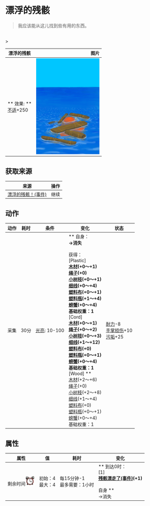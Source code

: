 # 漂浮的残骸  
> 我应该能从这儿找到些有用的东西。  
<br>  
>   
  
  漂浮的残骸  |   图片   
 ----  |  ----:   
 ** 效果: **<br>[不适](Discomfort.md)+250  |  <img decoding="async" src="Sprite/Floating Debris.png" href="a.md" style="max-width:300px;max-height:300px;">   
  
## 获取来源  
来源  |  操作  
----  |  ----  
[漂浮的残骸！(事件)](Event_Raft_FloatingDebris.md)  |  继续  
## 动作  
动作  |  耗时  |  条件  |  变化  |  状态  
----  |  ----  |  ----  |  ----  |  ----  
采集<br>  |  30分  |  [光亮](Light.md): 10-100  |  ** 自身：**<br>→消失<br><br>** 获得： **<br>** [Plastic]  **<br>  [木材](Wood.md)(+0～+1)<br>  [绳子](Rope.md)(+0)<br>  [小树枝](Sticks.md)(+0～+1)<br>  [细线](CordFiber.md)(+0～+4)<br>  [塑料布](PlasticSheet.md)(+0～+1)<br>  [塑料瓶](PlasticBottle.md)(+1～+4)<br>  [螃蟹](Crab.md)(+0～+4)<br>基础权重：1<br>** [Cord]  **<br>  [木材](Wood.md)(+0～+1)<br>  [绳子](Rope.md)(+0～+2)<br>  [小树枝](Sticks.md)(+0～+3)<br>  [细线](CordFiber.md)(+1～+12)<br>  [塑料布](PlasticSheet.md)(+0)<br>  [塑料瓶](PlasticBottle.md)(+0～+1)<br>  [螃蟹](Crab.md)(+0～+4)<br>基础权重：1<br>** [Wood]  **<br>  [木材](Wood.md)(+2～+6)<br>  [绳子](Rope.md)(+0)<br>  [小树枝](Sticks.md)(+2～+8)<br>  [细线](CordFiber.md)(+1～+4)<br>  [塑料布](PlasticSheet.md)(+0)<br>  [塑料瓶](PlasticBottle.md)(+0～+1)<br>  [螃蟹](Crab.md)(+0～+4)<br>基础权重：1  |  [耐力](Stamina.md)-8<br>[手掌损伤](HandDamage.md)+10<br>[污垢](Filth.md)+25  
## 属性   
属性  |  值  |  耗时  |  变化  
----  |  ----  |  ----  |  ----  
剩余时间<img decoding="async" src="Sprite/AlarmClock.png" href="a.md" style="max-width:30px;max-height:30px;">  |  初始：4<br>最大：4  |  每15分钟-1<br>最多需要：1小时  |  ** 到达0时： **<br>** [1]  **<br>  [残骸漂走了(事件)](Event_FloatingDebrisMissed.md)(+1)<br><br>** 自身 **<br>→消失  


<script>document.title="漂浮的残骸 - 卡牌生存百科 Card Survival Wiki";</script>